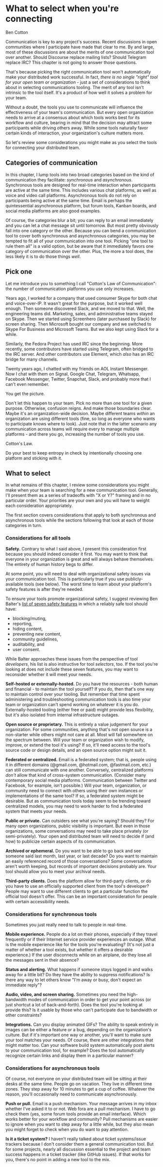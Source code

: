 # What to select when you're connecting
Ben Cotton

Communication is key to any project's success. 
Recent discussions in open communities where I participate have made that clear to me. 
By and large, most of these discussions are about the merits of one communication tool over another.
Should Discourse replace mailing lists?
Should Telegram replace IRC?
This chapter is not going to answer those questions.

That's because picking the right communication tool won't automatically make your distributed work successful.
In fact, *there is no single "right" tool for your open team or organization* - just a set of considerations to think about in selecting communications tooling.
The merit of any tool isn't intrinsic to the tool itself.
It's a product of how well it solves a problem for your team.

Without a doubt, the tools you use to communicate will influence the effectiveness of your team's communication.
But every open organization needs to arrive at a consensus about which tools works best for its workflow and culture, bearing in mind that the decision may attract some participants while driving others away.
While some tools naturally favor certain kinds of interaction, your organization's culture matters more.

So let's review some considerations you might make as you select the tools for connecting your distributed team.
 
## Categories of communication

In this chapter, I lump tools into two broad categories based on the kind of communication they facilitate: *synchronous* and *asynchronous*.
Synchronous tools are designed for real-time interaction when participants are active at the same time.
This includes various chat platforms, as well as voice and video call platforms.
Asynchronous tools do not rely on participants being active at the same time.
Email is perhaps the quintessential asynchronous platform, but forum tools, Kanban boards, and social media platforms are also good examples. 

Of course, the categories blur a bit; you can reply to an email immediately and you can let a chat message sit until tomorrow.
But most pretty obviously fall into one category or the other. 
Because you can bend a communication tool to cover both synchronous and asynchronous categories, you may be tempted to fit all of your communication into one tool.
Picking "one tool to rule them all" is a valid option, but be aware that it immediately favors one category of communication over the other.
Plus, the more a tool does, the less likely it is to do those things *well*.

## Pick one

Let me introduce you to something I call "Cotton's Law of Communication": the number of communication platforms you use only increases.

Years ago, I worked for a company that used consumer Skype for both chat and voice-over-IP.
It wasn't great for the purpose, but it worked well enough.
Then someone discovered Slack, and we moved to that.
Well, the engineering teams did.
Marketing, sales, and administrative teams stayed on Skype.
Then we started using Screenhero (later purchased by Slack) for screen sharing.
Then Microsoft bought our company and we switched to Skype For Business and Microsoft Teams.
But we also kept using Slack for a while.

Similarly, the Fedora Project has used IRC since the beginning.
More recently, some contributors have started using Telegram, often bridged to the IRC server.
And other contributors use Element, which *also* has an IRC bridge for many channels.

Twenty years ago, I chatted with my friends on AOL Instant Messenger.
Now I chat with them on Signal, Google Chat, Telegram, Whatsapp, Facebook Messenger, Twitter, Snapchat, Slack, and probably more that I can't even remember.

You get the picture.

Don't let this happen to your team.
Pick no more than one tool for a given purpose.
Otherwise, confusion reigns.
And make those boundaries clear.
Maybe it's an organization-wide decision.
Maybe different teams *within* an organization are using different tools (fine, so long as everyone who wants to participate knows where to look).
Just note that in the latter scenario any communication across teams will require every to manage multiple platforms - and there you go, increasing the number of tools you use.

Cotton's Law.

Do your best to keep entropy in check by intentionally choosing one platform and sticking with it.

## What to select

In what remains of this chapter, I review some considerations you might make when your team is searching for a new communication tool.
Generally, I'll present them as a series of tradeoffs with "X or Y?" framing and in no particular order.
Your priorities are your own and you will have to weight each consideration appropriately.

The first section covers considerations that apply to both synchronous and asynchronous tools while the sections following that look at each of those categories in turn.

### Considerations for all tools

**Safety.**
Contrary to what I said above, I present this consideration first because you should indeed consider it first.
You may want to think that everyone in your organization is great and will always behave themselves.
The entirety of human history begs to differ.

At some point, you will need to deal with organizational safety issues via your communication tool.
This is particularly true if you use publicly-available tools (see below).
The worst time to learn about your platform's safety features is after they're needed.

To ensure your tools promote organizational safety, I suggest reviewing Ben Balter's [list of seven safety features](https://ben.balter.com/2020/08/31/trust-and-safety-features-to-build-into-your-product-before-someone-gets-hurt/) in which a reliably safe tool should have: 
* blocking/muting, 
* reporting, 
* hiding content, 
* preventing new content, 
* community guidelines, 
* auditability, and 
* user consent.

While Balter approaches these issues from the perspective of tool *developers*, his list is also instructive for tool *selectors*, too.
If the tool you're looking at does not include these seven features, you may want to reconsider whether it will meet your needs.

**Self-hosted or externally-hosted.**
Do you have the resources - both human and financial - to maintain the tool yourself?
If you do, then that's one way to maintain control over your tooling.
But remember that time spent administering and troubleshooting communication tools is also time your team or organization can't spend working on whatever it is you do.
Externally-hosted tooling (either free or paid) might provide less flexibility, but it's also isolated from internal infrastructure outages.

**Open source or proprietary.**
This is entirely a value judgement for your organization.
For some communities, anything that's not open source is a non-starter while others might not care at all.
Most will fall somewhere on the spectrum between.
Will your team or organization wish to modify, improve, or extend the tool it's using?
If so, it'll need access to the tool's source code or design details, and an open source option might suit it.

**Federated or centralized.**
Email is a federated system; that is, people using it in different domains (@gmail.com, @hotmail.com, @fastmail.com, etc.) can still communicate with one another.
Conversely, centralized platforms *don't* allow that kind of cross-system communication.
(Consider many contemporary social media platforms.
Communication between Twitter and Facebook, for example, isn't possible.)
Will your team, organization, or community need to connect with others using their own instances or implementations of the same tool?
If so, a federated system might be desirable.
But as communication tools today seem to be trending toward centralized models, you may need to work harder to find a federated system that meets your needs.

**Public or private.**
Can outsiders see what you're saying?
Should they?
For many open organizations, public visibility is important.
But even in those organizations, some conversations may need to take place privately (or semi-privately).
Your open and distributed team will need to decide if (and how) to publicize certain aspects of its communication.

**Archived or ephemeral.**
Do you want to be able to go back and see someone said last month, last year, or last decade?
Do you want to maintain an easily referenced record of those conversations?
Some conversations aren't worth keeping, but records of important decisions probably are.
Your tool should allow you to meet your archival needs.

**Third-party clients.**
Does the platform allow for third-party clients, or do you have to use an officially supported client from the tool's developer?
People may want to use different clients to get a particular function the official tool doesn't offer.
This can be an important consideration for people with certain accessibility needs.

### Considerations for synchronous tools

Sometimes you just really need to talk to people in real-time.

**Mobile experience.**
People do a lot on their phones, especially if they travel frequently or if their Internet service provider experiences an outage.
What is the mobile experience like for the tools you're evaluating?
(It's not just a matter of whether a tool exists, but whether it offers a desirable experience.)
If the user disconnects while on an airplane, do they lose all the messages sent in their absence?

**Status and alerting.**
What happens if someone stays logged in and walks away for a little bit?
Do they have the ability to suppress notifications?
Is there any way to let others know "I'm away or busy, don't expect an immediate reply"?

**Audio, video, and screen sharing.**
Sometimes you need the high-bandwidth modes of communication in order to get your point across (or just shortcut a lot of back-and-forth).
Does the tool you're looking at provide this?
Is it usable by those who can't participate due to bandwidth or other constraints?

**Integrations.**
Can you display animated GIFs?
The ability to speak entirely in images can be either a feature or a bug, depending on the organization's culture.
But if it's important one way or another, you'll want to make sure your tool matches your needs.
Of course, there are other integrations that might matter too.
Can your software build system automatically post alerts to your communication tool, for example?
Does the tool automatically recognize certain links and display them in a particular manner?

### Considerations for asynchronous tools

Of course, not everyone on your distributed team will be sitting at their desks at the same time.
People go on vacation.
They live in different time zones.
They step away for 10 minutes to get a cup of coffee.
Whatever the reason, you'll occasionally need to communicate asynchronously.

**Push or pull.**
Email is a push mechanism.
Your message arrives in my inbox whether I've asked it to or not.
Web fora are a pull mechanism.
I have to go check them (yes, some forum tools provide an email interface).
Which works better for your workflow and community?
Pull mechanisms are easier to ignore when you want to step away for a little while, but they also mean you might forget to check when you do want to pay attention.

**Is it a ticket system?**
I haven't really talked about ticket systems/issue trackers because I don't consider them a general communication tool.
But for some projects, nearly all discussion essential to the project and team success happens in a ticket tracker (like GitHub issues).
If that works for you, there's no point in adding a new tool to the mix.
